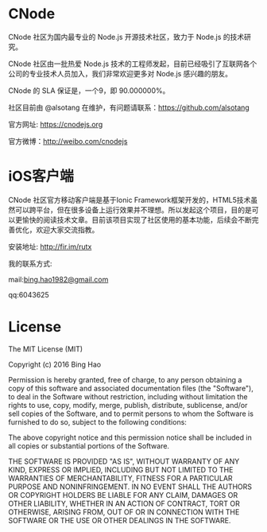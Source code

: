 # CNode 

CNode 社区为国内最专业的 Node.js 开源技术社区，致力于 Node.js 的技术研究。

CNode 社区由一批热爱 Node.js 技术的工程师发起，目前已经吸引了互联网各个公司的专业技术人员加入，我们非常欢迎更多对 Node.js 感兴趣的朋友。

CNode 的 SLA 保证是，一个9，即 90.000000%。

社区目前由 @alsotang 在维护，有问题请联系：https://github.com/alsotang

官方网址: https://cnodejs.org 

官方微博：http://weibo.com/cnodejs

# iOS客户端

CNode 社区官方移动客户端是基于Ionic Framework框架开发的，HTML5技术虽然可以跨平台，但在很多设备上运行效果并不理想。所以发起这个项目，目的是可以更愉快的阅读技术文章。目前该项目实现了社区使用的基本功能，后续会不断完善优化，欢迎大家交流指教。

安装地址:	http://fir.im/rutx

我的联系方式:

mail:bing.hao1982@gmail.com

qq:6043625

# License

The MIT License (MIT)

Copyright (c) 2016 Bing Hao

Permission is hereby granted, free of charge, to any person obtaining a copy
of this software and associated documentation files (the "Software"), to deal
in the Software without restriction, including without limitation the rights
to use, copy, modify, merge, publish, distribute, sublicense, and/or sell
copies of the Software, and to permit persons to whom the Software is
furnished to do so, subject to the following conditions:

The above copyright notice and this permission notice shall be included in all
copies or substantial portions of the Software.

THE SOFTWARE IS PROVIDED "AS IS", WITHOUT WARRANTY OF ANY KIND, EXPRESS OR
IMPLIED, INCLUDING BUT NOT LIMITED TO THE WARRANTIES OF MERCHANTABILITY,
FITNESS FOR A PARTICULAR PURPOSE AND NONINFRINGEMENT. IN NO EVENT SHALL THE
AUTHORS OR COPYRIGHT HOLDERS BE LIABLE FOR ANY CLAIM, DAMAGES OR OTHER
LIABILITY, WHETHER IN AN ACTION OF CONTRACT, TORT OR OTHERWISE, ARISING FROM,
OUT OF OR IN CONNECTION WITH THE SOFTWARE OR THE USE OR OTHER DEALINGS IN THE
SOFTWARE.

